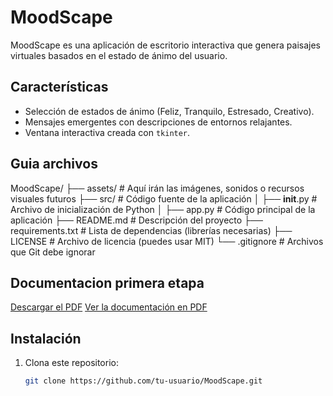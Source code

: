 # MoodScape

MoodScape es una aplicación de escritorio interactiva que genera paisajes virtuales basados en el estado de ánimo del usuario. 

## Características
- Selección de estados de ánimo (Feliz, Tranquilo, Estresado, Creativo).
- Mensajes emergentes con descripciones de entornos relajantes.
- Ventana interactiva creada con `tkinter`.

## Guia archivos

MoodScape/
├── assets/               # Aquí irán las imágenes, sonidos o recursos visuales futuros
├── src/                  # Código fuente de la aplicación
│   ├── __init__.py       # Archivo de inicialización de Python
│   ├── app.py            # Código principal de la aplicación
├── README.md             # Descripción del proyecto
├── requirements.txt      # Lista de dependencias (librerías necesarias)
├── LICENSE               # Archivo de licencia (puedes usar MIT)
└── .gitignore            # Archivos que Git debe ignorar

## Documentacion primera etapa

[Descargar el PDF](C:\Users\Usuario\Desktop\MoodScapeBETA)
[Ver la documentación en PDF](./MoodScapeBETA)

## Instalación

1. Clona este repositorio:
   ```bash
   git clone https://github.com/tu-usuario/MoodScape.git
